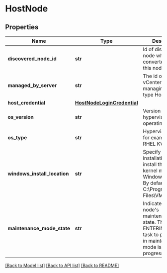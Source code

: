 # HostNode

## Properties
Name | Type | Description | Notes
------------ | ------------- | ------------- | -------------
**discovered_node_id** | **str** | Id of discovered node which was converted to create this node | [optional] 
**managed_by_server** | **str** | The id of the vCenter server managing the ESXi type HostNode | [optional] 
**host_credential** | [**HostNodeLoginCredential**](HostNodeLoginCredential.md) |  | [optional] 
**os_version** | **str** | Version of the hypervisor operating system | [optional] 
**os_type** | **str** | Hypervisor type, for example ESXi or RHEL KVM | 
**windows_install_location** | **str** | Specify an installation folder to install the NSX kernel modules for Windows Server. By default, it is C:\\Program Files\\VMware\\NSX\\. | [optional] 
**maintenance_mode_state** | **str** | Indicates host node&#x27;s maintenance mode state. The state is ENTERING when a task to put the host in maintenance-mode is in progress.  | [optional] 

[[Back to Model list]](../README.md#documentation-for-models) [[Back to API list]](../README.md#documentation-for-api-endpoints) [[Back to README]](../README.md)

